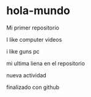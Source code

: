 # hola-mundo

 Mi primer repositorio
 
 I like computer videos
 
 i like guns pc
 
 mi ultima liena en el repositorio 
 
 nueva actividad 
 
 finalizado con github
